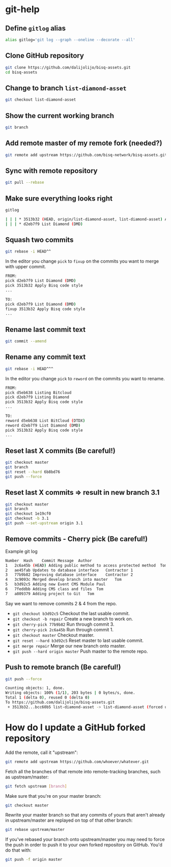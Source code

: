 # git-help

## Define `gitlog` alias
```sh
alias gitlog='git log --graph --oneline --decorate --all'
```

## Clone GitHub repository
```sh
git clone https://github.com/dalijolijo/bisq-assets.git
cd bisq-assets
```

## Change to branch `list-diamond-asset`
```sh
git checkout list-diamond-asset
```

## Show the current working branch
```sh
git branch
```

## Add remote master of my remote fork (needed?)
```sh
git remote add upstream https://github.com/bisq-network/bisq-assets.git
```

## Sync with remote repository
```sh
git pull --rebase 
```

## Make sure everything looks right
```sh
gitlog

| | | * 3513b32 (HEAD, origin/list-diamond-asset, list-diamond-asset) Apply Bisq code style
| | | * d2eb7f9 List Diamond (DMD)
```

## Squash two commits
```sh
git rebase -i HEAD^^ 
```

In the editor you change `pick` to `fixup` on the commits you want to merge with upper commit.
```sh
FROM:
pick d2eb7f9 List Diamond (DMD)
pick 3513b32 Apply Bisq code style
...

TO:
pick d2eb7f9 List Diamond (DMD)
fixup 3513b32 Apply Bisq code style
...
```

## Rename last commit text
```sh
git commit --amend
```

## Rename any commit text
```sh
git rebase -i HEAD^^^
```

In the editor you change `pick` to `reword` on the commits you want to rename.
```sh
FROM:
pick d5eb638 Listing Bitcloud
pick d2eb7f9 Listing Diamond
pick 3513b32 Apply Bisq code style
...

TO:
reword d5eb638 List BitCloud (DTDX)
reword d2eb7f9 List Diamond (DMD)
pick 3513b32 Apply Bisq code style
...
```

## Reset last X commits (Be careful!)
```sh
git checkout master
git branch
git reset --hard 6b8bd76
git push --force
```

## Reset last X commits => result in new branch 3.1
```sh
git checkout master
git branch
git checkout 1e19cf0
git checkout -b 3.1
git push --set-upstream origin 3.1
```

## Remove commits - Cherry pick (Be careful!)
Example git log
```sh
Number	Hash	Commit Message	Author
1	2c6a45b	(HEAD) Adding public method to access protected method	Tom
2	ae45fab	Updates to database interface	Contractor 1
3	77b9b82	Improving database interface	Contractor 2
4	3c9093c	Merged develop branch into master	Tom
5	b3d92c5	Adding new Event CMS Module	Paul
6	7feddbb	Adding CMS class and files	Tom
7	a809379	Adding project to Git	Tom
```
Say we want to remove commits 2 & 4 from the repo.

* `git checkout b3d92c5` Checkout the last usable commit.
* `git checkout -b repair` Create a new branch to work on.
* `git cherry-pick 77b9b82` Run through commit 3.
* `git cherry-pick 2c6a45b` Run through commit 1.
* `git checkout master` Checkout master.
* `git reset --hard b3d92c5` Reset master to last usable commit.
* `git merge repair` Merge our new branch onto master.
* `git push --hard origin master` Push master to the remote repo.

## Push to remote branch (Be careful!)
```sh
git push --force

Counting objects: 1, done.
Writing objects: 100% (1/1), 203 bytes | 0 bytes/s, done.
Total 1 (delta 0), reused 0 (delta 0)
To https://github.com/dalijolijo/bisq-assets.git
 + 3513b32...bcc60b5 list-diamond-asset -> list-diamond-asset (forced update)
```

# How do I update a GitHub forked repository
Add the remote, call it "upstream":
```sh
git remote add upstream https://github.com/whoever/whatever.git
```

Fetch all the branches of that remote into remote-tracking branches, such as upstream/master:
```sh
git fetch upstream [branch]
```

Make sure that you're on your master branch:
```sh
git checkout master
```

Rewrite your master branch so that any commits of yours that aren't already in upstream/master are replayed on top of that other branch:
```sh
git rebase upstream/master
```

If you've rebased your branch onto upstream/master you may need to force the push in order to push it to your own forked repository on GitHub. You'd do that with:
```sh
git push -f origin master
```
